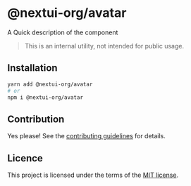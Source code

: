 # @nextui-org/avatar

A Quick description of the component

> This is an internal utility, not intended for public usage.

## Installation

```sh
yarn add @nextui-org/avatar
# or
npm i @nextui-org/avatar
```

## Contribution

Yes please! See the
[contributing guidelines](https://github.com/nextui-org/nextui/blob/master/CONTRIBUTING.md)
for details.

## Licence

This project is licensed under the terms of the
[MIT license](https://github.com/nextui-org/nextui/blob/master/LICENSE).